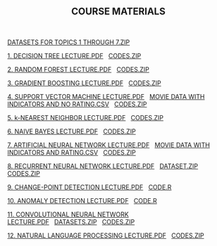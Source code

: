 <html>
  
  <center><h2>COURSE MATERIALS</h2></center>
  <br>
  <p><a href="DATASETS_TOPICS1-7.zip">DATASETS FOR TOPICS 1 THROUGH 7.ZIP</a></p>
  <p><a href="1. Decision Tree.pdf">1. DECISION TREE LECTURE.PDF</a>&nbsp;&nbsp;&nbsp;<a href="DECISION_TREE_CODES.zip">CODES.ZIP</a></p>
  <p><a href="2. Random Forest.pdf">2. RANDOM FOREST LECTURE.PDF</a>&nbsp;&nbsp;&nbsp;<a href="RANDOM_FOREST_CODES.zip">CODES.ZIP</a></p>
    <p><a href="3. Gradient Boosting.pdf">3. GRADIENT BOOSTING LECTURE.PDF</a>&nbsp;&nbsp;&nbsp;<a href="GRADIENT_BOOSTING_CODES.zip">CODES.ZIP</a></p>
      <p><a href="4. Support Vector Machine.pdf">4. SUPPORT VECTOR MACHINE LECTURE.PDF</a>&nbsp;&nbsp;&nbsp;<a href="movie_data_ind_without_rating.csv">MOVIE DATA WITH INDICATORS AND NO RATING.CSV</a>&nbsp;&nbsp;&nbsp;<a href="SVM_CODES.zip">CODES.ZIP</a></p>
        <p><a href="5. k-Nearest Neighbor.pdf">5. k-NEAREST NEIGHBOR LECTURE.PDF</a>&nbsp;&nbsp;&nbsp;<a href="kNN_CODES.zip">CODES.ZIP</a></p>
          <p> <a href="6. Naive Bayes.pdf">6. NAIVE BAYES LECTURE.PDF</a>&nbsp;&nbsp;&nbsp;<a href="NAIVE_BAYES_CODES.zip">CODES.ZIP</a></p>
            <p><a href="7. Artificial Neural Network.pdf">7. ARTIFICIAL NEURAL NETWORK LECTURE.PDF</a>&nbsp;&nbsp;&nbsp;<a href="movie_data_ind_with_rating.csv">MOVIE DATA WITH INDICATORS AND RATING.CSV</a>&nbsp;&nbsp;&nbsp;<a href="ANN_CODES.zip">CODES.ZIP</a></p>
            <p><a href="8. Recurrent Neural Network.pdf">8. RECURRENT NEURAL NETWORK LECTURE.PDF</a>&nbsp;&nbsp;&nbsp;<a href="RNN_DATASET.zip">DATASET.ZIP</a>&nbsp;&nbsp;&nbsp;
              <a href="RNN_CODES.zip">CODES.ZIP</a></p>
            <p><a href="9. Change-Point Detection.pdf">9. CHANGE-POINT DETECTION LECTURE.PDF</a>&nbsp;&nbsp;&nbsp;<a href="ChangePointDetection.R">CODE.R</a></p>
            <p><a href="10. Anomaly Detection.pdf">10. ANOMALY DETECTION LECTURE.PDF</a>&nbsp;&nbsp;&nbsp;<a href="AnomalyDetection.R">CODE.R</a></p>
            <p><a href="11. Convolutional Neural Network.pdf">11. CONVOLUTIONAL NEURAL NETWORK LECTURE.PDF</a>&nbsp;&nbsp;&nbsp;<a href="CNN_DATASETS.zip">DATASETS.ZIP</a>&nbsp;&nbsp;&nbsp;<a href="CNN_CODES.zip">CODES.ZIP</a></p>
      <p><a href="12. Natural Language Processing.pdf">12. NATURAL LANGUAGE PROCESSING LECTURE.PDF</a>&nbsp;&nbsp;&nbsp;<a href="NLP DATA SETS.zip>NLP DATA SETS.ZIP</a>&nbsp;&nbsp;&nbsp;<a href="NLP CODES.zip">CODES.ZIP</a></p>
 </html>
